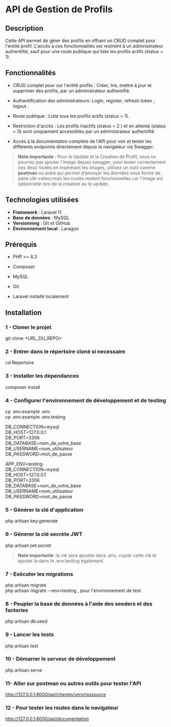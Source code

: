 
# API de Gestion de Profils
## Description

Cette API permet de gérer des profils en offrant un CRUD complet pour l'entité profil. L'accès à ces fonctionnalités est restreint à un administrateur authentifié, sauf pour une route publique qui liste les profils actifs (status = 1).

## Fonctionnalités

- CRUD complet pour sur l'entité profils : Créer, lire, mettre à jour et supprimer des profils, par un administrateur authentifié.

- Authentification des administrateurs: Login, register, refresh token , logout . 

- Route publique : Liste tous les profils actifs (status = 1).

- Restriction d'accès : Les profils inactifs (status = 2 ) et en attente (status = 3) sont uniquement accessibles par un administrateur authentifié.
  
- Accès à la documentation complète de l'API pour voir et tester les différents endpoints directement depuis le navigateur via Swagger.  
  
> **Note importante** : Pour le Update et la Creation de Profil, vous ne pourrez pas ajouter l'image depuis swagger, pour tester correctement ces deux routes en insérerant les images, utilisez un outil comme **postman** ou autre qui permet d'envoyer les données sous forme de paire clé-valeur,mais les routes restent fonctionnelles car l'image est optionnelle lors de la creation ou le update.

  
## Technologies utilisées

-  **Framework** : Laravel 11
-  **Base de données** : MySQL
-  **Versionning** : Git et GitHub
-  **Environnement local** : Laragon

## Prérequis

- PHP >= 8.3

- Composer

- MySQL

- Git

- Laravel installé localement

## Installation

### 1 - Cloner le projet
git clone <URL_DU_REPO>

### 2 -  Entrer dans le répertoire cloné si necessaire
cd Repertoire

### 3 - Installer les dépendances
composer install

### 4 - Configurer l'environnement de développement et de testing
cp .env.example .env  
cp .env.example .env.testing

DB_CONNECTION=mysql   
DB_HOST=127.0.0.1  
DB_PORT=3306  
DB_DATABASE=nom_de_votre_base  
DB_USERNAME=nom_utilisateur  
DB_PASSWORD=mot_de_passe  

APP_ENV=testing  
DB_CONNECTION=mysql  
DB_HOST=127.0.0.1  
DB_PORT=3306  
DB_DATABASE=nom_de_votre_base  
DB_USERNAME=nom_utilisateur  
DB_PASSWORD=mot_de_passe  

### 5 -  Générer la clé d'application
php artisan key:generate


### 6 - Génerer la clé secrète JWT
php artisan jwt:secret

> **Note importante** :la clé sera ajoutée dans .env, copier cette clé et ajouter la dans le .env.testing également.

### 7 - Exécuter les migrations

php artisan migrate  
php artisan migrate --env=testing , pour l'environnement de test

### 8 - Peupler la base de données à l'aide des seeders et des factories
php artisan db:seed

### 9 - Lancer les tests
php artisan test

### 10 - Démarrer le serveur de développement 
php artisan serve

### 11- Aller sur postman ou autres outils pour tester l'API
http://127.0.0.1:8000/api/chemin/vers/ressource

### 12 - Pour tester les routes dans le navigateur
http://127.0.0.1:8000/api/documentation



